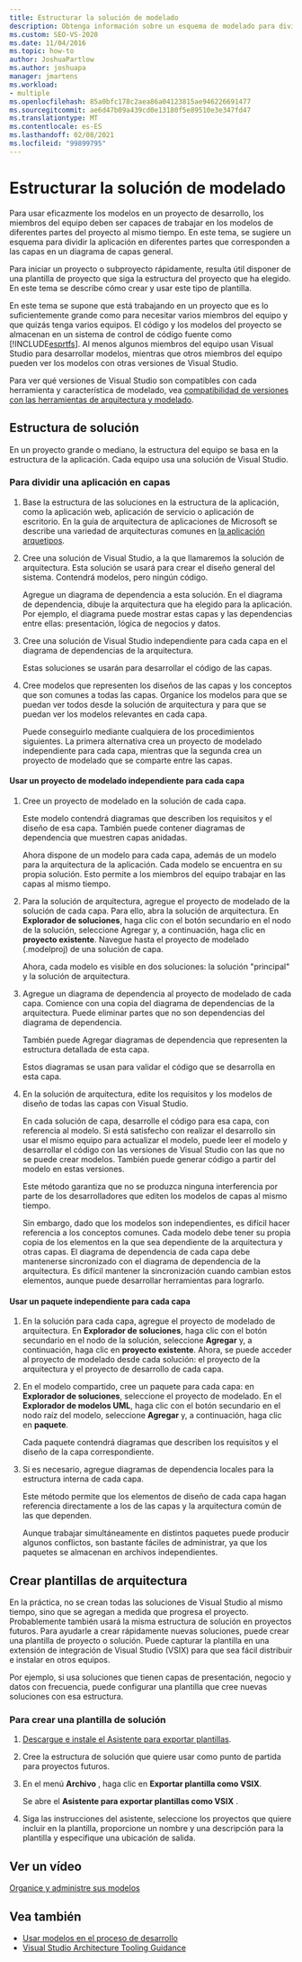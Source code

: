 ```yaml
---
title: Estructurar la solución de modelado
description: Obtenga información sobre un esquema de modelado para dividir la aplicación en diferentes partes que corresponden a las capas de un diagrama de capas global.
ms.custom: SEO-VS-2020
ms.date: 11/04/2016
ms.topic: how-to
author: JoshuaPartlow
ms.author: joshuapa
manager: jmartens
ms.workload:
- multiple
ms.openlocfilehash: 85a0bfc178c2aea86a04123815ae946226691477
ms.sourcegitcommit: ae6d47b09a439cd0e13180f5e89510e3e347fd47
ms.translationtype: MT
ms.contentlocale: es-ES
ms.lasthandoff: 02/08/2021
ms.locfileid: "99899795"
---
```

# <a name="structure-your-modeling-solution"></a>Estructurar la solución de modelado

Para usar eficazmente los modelos en un proyecto de desarrollo, los miembros del equipo deben ser capaces de trabajar en los modelos de diferentes partes del proyecto al mismo tiempo. En este tema, se sugiere un esquema para dividir la aplicación en diferentes partes que corresponden a las capas en un diagrama de capas general.

Para iniciar un proyecto o subproyecto rápidamente, resulta útil disponer de una plantilla de proyecto que siga la estructura del proyecto que ha elegido. En este tema se describe cómo crear y usar este tipo de plantilla.

En este tema se supone que está trabajando en un proyecto que es lo suficientemente grande como para necesitar varios miembros del equipo y que quizás tenga varios equipos. El código y los modelos del proyecto se almacenan en un sistema de control de código fuente como [!INCLUDE[esprtfs](../code-quality/includes/esprtfs_md.md)]. Al menos algunos miembros del equipo usan Visual Studio para desarrollar modelos, mientras que otros miembros del equipo pueden ver los modelos con otras versiones de Visual Studio.

Para ver qué versiones de Visual Studio son compatibles con cada herramienta y característica de modelado, vea [compatibilidad de versiones con las herramientas de arquitectura y modelado](../modeling/what-s-new-for-design-in-visual-studio.md#VersionSupport).

## <a name="solution-structure"></a>Estructura de solución

En un proyecto grande o mediano, la estructura del equipo se basa en la estructura de la aplicación. Cada equipo usa una solución de Visual Studio.

### <a name="to-divide-an-application-into-layers"></a>Para dividir una aplicación en capas

1. Base la estructura de las soluciones en la estructura de la aplicación, como la aplicación web, aplicación de servicio o aplicación de escritorio. En la guía de arquitectura de aplicaciones de Microsoft se describe una variedad de arquitecturas comunes en [la aplicación arquetipos](/previous-versions/msp-n-p/ee658107(v=pandp.10)).

2. Cree una solución de Visual Studio, a la que llamaremos la solución de arquitectura. Esta solución se usará para crear el diseño general del sistema. Contendrá modelos, pero ningún código.

   Agregue un diagrama de dependencia a esta solución. En el diagrama de dependencia, dibuje la arquitectura que ha elegido para la aplicación. Por ejemplo, el diagrama puede mostrar estas capas y las dependencias entre ellas: presentación, lógica de negocios y datos.

4. Cree una solución de Visual Studio independiente para cada capa en el diagrama de dependencias de la arquitectura.

   Estas soluciones se usarán para desarrollar el código de las capas.

5. Cree modelos que representen los diseños de las capas y los conceptos que son comunes a todas las capas. Organice los modelos para que se puedan ver todos desde la solución de arquitectura y para que se puedan ver los modelos relevantes en cada capa.

   Puede conseguirlo mediante cualquiera de los procedimientos siguientes. La primera alternativa crea un proyecto de modelado independiente para cada capa, mientras que la segunda crea un proyecto de modelado que se comparte entre las capas.

#### <a name="use-a-separate-modeling-project-for-each-layer"></a>Usar un proyecto de modelado independiente para cada capa

1. Cree un proyecto de modelado en la solución de cada capa.

   Este modelo contendrá diagramas que describen los requisitos y el diseño de esa capa. También puede contener diagramas de dependencia que muestren capas anidadas.

   Ahora dispone de un modelo para cada capa, además de un modelo para la arquitectura de la aplicación. Cada modelo se encuentra en su propia solución. Esto permite a los miembros del equipo trabajar en las capas al mismo tiempo.

2. Para la solución de arquitectura, agregue el proyecto de modelado de la solución de cada capa. Para ello, abra la solución de arquitectura. En **Explorador de soluciones**, haga clic con el botón secundario en el nodo de la solución, seleccione Agregar y, a continuación, haga clic en **proyecto existente**. Navegue hasta el proyecto de modelado (.modelproj) de una solución de capa.

   Ahora, cada modelo es visible en dos soluciones: la solución "principal" y la solución de arquitectura.

3. Agregue un diagrama de dependencia al proyecto de modelado de cada capa. Comience con una copia del diagrama de dependencias de la arquitectura. Puede eliminar partes que no son dependencias del diagrama de dependencia.

   También puede Agregar diagramas de dependencia que representen la estructura detallada de esta capa.

   Estos diagramas se usan para validar el código que se desarrolla en esta capa.

4. En la solución de arquitectura, edite los requisitos y los modelos de diseño de todas las capas con Visual Studio.

   En cada solución de capa, desarrolle el código para esa capa, con referencia al modelo. Si está satisfecho con realizar el desarrollo sin usar el mismo equipo para actualizar el modelo, puede leer el modelo y desarrollar el código con las versiones de Visual Studio con las que no se puede crear modelos. También puede generar código a partir del modelo en estas versiones.

   Este método garantiza que no se produzca ninguna interferencia por parte de los desarrolladores que editen los modelos de capas al mismo tiempo.

   Sin embargo, dado que los modelos son independientes, es difícil hacer referencia a los conceptos comunes. Cada modelo debe tener su propia copia de los elementos en la que sea dependiente de la arquitectura y otras capas. El diagrama de dependencia de cada capa debe mantenerse sincronizado con el diagrama de dependencia de la arquitectura. Es difícil mantener la sincronización cuando cambian estos elementos, aunque puede desarrollar herramientas para lograrlo.

#### <a name="use-a-separate-package-for-each-layer"></a>Usar un paquete independiente para cada capa

1. En la solución para cada capa, agregue el proyecto de modelado de arquitectura. En **Explorador de soluciones**, haga clic con el botón secundario en el nodo de la solución, seleccione **Agregar** y, a continuación, haga clic en **proyecto existente**. Ahora, se puede acceder al proyecto de modelado desde cada solución: el proyecto de la arquitectura y el proyecto de desarrollo de cada capa.

2. En el modelo compartido, cree un paquete para cada capa: en **Explorador de soluciones**, seleccione el proyecto de modelado. En el **Explorador de modelos UML**, haga clic con el botón secundario en el nodo raíz del modelo, seleccione **Agregar** y, a continuación, haga clic en **paquete**.

   Cada paquete contendrá diagramas que describen los requisitos y el diseño de la capa correspondiente.

3. Si es necesario, agregue diagramas de dependencia locales para la estructura interna de cada capa.

   Este método permite que los elementos de diseño de cada capa hagan referencia directamente a los de las capas y la arquitectura común de las que dependen.

   Aunque trabajar simultáneamente en distintos paquetes puede producir algunos conflictos, son bastante fáciles de administrar, ya que los paquetes se almacenan en archivos independientes.

## <a name="create-architecture-templates"></a>Crear plantillas de arquitectura

En la práctica, no se crean todas las soluciones de Visual Studio al mismo tiempo, sino que se agregan a medida que progresa el proyecto. Probablemente también usará la misma estructura de solución en proyectos futuros. Para ayudarle a crear rápidamente nuevas soluciones, puede crear una plantilla de proyecto o solución. Puede capturar la plantilla en una extensión de integración de Visual Studio (VSIX) para que sea fácil distribuir e instalar en otros equipos.

Por ejemplo, si usa soluciones que tienen capas de presentación, negocio y datos con frecuencia, puede configurar una plantilla que cree nuevas soluciones con esa estructura.

### <a name="to-create-a-solution-template"></a>Para crear una plantilla de solución

1. [Descargue e instale el Asistente para exportar plantillas](https://marketplace.visualstudio.com/items?itemName=VisualStudioProductTeam.ExportTemplateWizard).

2. Cree la estructura de solución que quiere usar como punto de partida para proyectos futuros.

3. En el menú **Archivo** , haga clic en **Exportar plantilla como VSIX**.

   Se abre el **Asistente para exportar plantillas como VSIX** .

4. Siga las instrucciones del asistente, seleccione los proyectos que quiere incluir en la plantilla, proporcione un nombre y una descripción para la plantilla y especifique una ubicación de salida.

## <a name="watch-a-video"></a>Ver un vídeo

[Organice y administre sus modelos](https://channel9.msdn.com/blogs/clinted/uml-with-vs-2010-part-9-organizing-and-managing-your-models)

## <a name="see-also"></a>Vea también

- [Usar modelos en el proceso de desarrollo](../modeling/use-models-in-your-development-process.md)
- [Visual Studio Architecture Tooling Guidance](../modeling/visual-studio-architecture-tooling-guidance.md)
